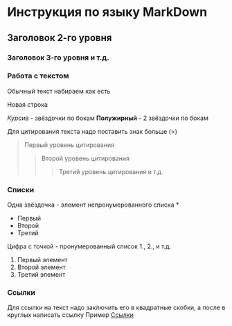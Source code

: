 # Инструкция по языку MarkDown

## Заголовок 2-го уровня
### Заголовок 3-го уровня и т.д.

### Работа с текстом

Обычный текст набираем как есть

Новая строка

*Курсив* - звёздочки по бокам
**Полужирный** - 2 звёздочки по бокам

Для цитирования текста надо поставить знак больше (>)

> Первый уровень цитирования
>> Второй уровень цитирования
>>> Третий уровень цитирования и т.д.

### Списки

Одна звёздочка - элемент непронумерованного списка *
* Первый
* Второй
* Третий

Цифра с точкой - пронумерованный список 1., 2., и т.д.
1. Первый элемент
2. Второй элемент
3. Третий элемент

### Ссылки

Для ссылки на текст надо заключить его в квадратные скобки, а после в круглых написать ссылку
Пример [Ссылки](example.com "Всплывающая ссылка")